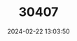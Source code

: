---
title: "30407"
category: "Camellia crapnelliana"
draft: false
date: 2024-02-22 13:03:50
languages:
  English: ["Crapnell's Camellia"]
  Chinese: ["Hongpi Caoguo Cha"]
---